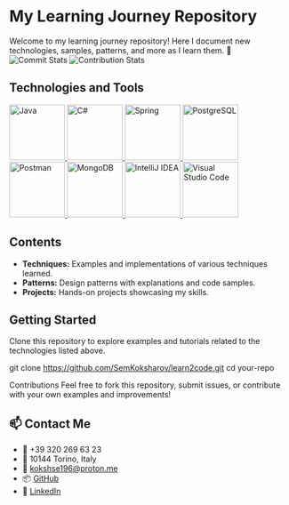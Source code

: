 # My Learning Journey Repository

Welcome to my learning journey repository! Here I document new technologies, samples, patterns, and more as I learn them. 🚀
![Commit Stats](https://github-readme-streak-stats.herokuapp.com/?user=SemKoksharov&theme=radical&hide_border=true&ring=DD2727&fire=DD2727)
![Contribution Stats](https://github-readme-stats.vercel.app/api?username=SemKoksharov&show_icons=true&theme=radical&hide_border=true&count_private=true&include_all_commits=true)

## Technologies and Tools

<p align="left">
    <a href="https://www.java.com" target="_blank" rel="noreferrer">
        <img src="https://img.icons8.com/color/96/000000/java-coffee-cup-logo.png" alt="Java" width="100" height="100"/>
    </a>
    <a href="https://dotnet.microsoft.com/" target="_blank" rel="noreferrer">
        <img src="https://img.icons8.com/color/96/000000/c-sharp-logo.png" alt="C#" width="100" height="100"/>
    </a>
    <a href="https://spring.io/" target="_blank" rel="noreferrer">
        <img src="https://www.vectorlogo.zone/logos/springio/springio-icon.svg" alt="Spring" width="100" height="100"/>
    </a>
    <a href="https://www.postgresql.org/" target="_blank" rel="noreferrer">
        <img src="https://www.vectorlogo.zone/logos/postgresql/postgresql-icon.svg" alt="PostgreSQL" width="100" height="100"/>
    </a>
    <a href="https://www.postman.com" target="_blank" rel="noreferrer">
        <img src="https://www.vectorlogo.zone/logos/getpostman/getpostman-icon.svg" alt="Postman" width="100" height="100"/>
    </a>
    <a href="https://www.mongodb.com/" target="_blank" rel="noreferrer">
        <img src="https://img.icons8.com/color/96/000000/mongodb.png" alt="MongoDB" width="100" height="100"/>
    </a>
    <a href="https://www.jetbrains.com/idea/" target="_blank" rel="noreferrer">
        <img src="https://img.icons8.com/color/96/000000/intellij-idea.png" alt="IntelliJ IDEA" width="100" height="100"/>
    </a>
    <a href="https://code.visualstudio.com/" target="_blank" rel="noreferrer">
        <img src="https://img.icons8.com/color/96/000000/visual-studio-code-2019.png" alt="Visual Studio Code" width="100" height="100"/>
    </a>
</p>




## Contents

- **Techniques:** Examples and implementations of various techniques learned.
- **Patterns:** Design patterns with explanations and code samples.
- **Projects:** Hands-on projects showcasing my skills.

## Getting Started

Clone this repository to explore examples and tutorials related to the technologies listed above.

git clone https://github.com/SemKoksharov/learn2code.git
cd your-repo

Contributions
Feel free to fork this repository, submit issues, or contribute with your own examples and improvements!

## 📫 Contact Me

- 📱 +39 320 269 63 23
- 📍 10144 Torino, Italy
- 📧 [kokshse196@proton.me](mailto:kokshse196@proton.me)
- 📦 [GitHub](https://github.com/SemKoksharov)
- 💼 [LinkedIn](https://www.linkedin.com/in/SemKoksharov)
